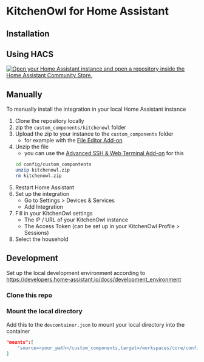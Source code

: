 # KitchenOwl for Home Assistant

## Installation

## Using HACS
[![Open your Home Assistant instance and open a repository inside the Home Assistant Community Store.](https://my.home-assistant.io/badges/hacs_repository.svg)](https://my.home-assistant.io/redirect/hacs_repository/?owner=TomBursch&repository=ktichenowl-ha&category=integration)

## Manually

To manually install the integration in your local Home Assistant instance

1. Clone the repository locally
2. zip the `custom_components/kitchenowl` folder
3. Upload the zip to your instance to the `custom_components` folder
   - for example with the [File Editor Add-on](https://github.com/home-assistant/addons/tree/master/configurator)
4. Unzip the file
   - you can use the [Advanced SSH & Web Terminal Add-on](https://github.com/hassio-addons/addon-ssh) for this
   ```bash
   cd config/custom_compontents
   unzip kitchenowl.zip
   rm kitchenowl.zip
   ```
5. Restart Home Assistant
6. Set up the integration
   - Go to Settings > Devices & Services
   - Add Integration
7. Fill in your KitchenOwl settings
   - The IP / URL of your KitchenOwl instance
   - The Access Token (can be set up in your KitchenOwl Profile > Sessions)
8. Select the household

## Development

Set up the local development environment according to https://developers.home-assistant.io/docs/development_environment

### Clone this repo

### Mount the local directory

Add this to the `devcontainer.json` to mount your local directory into the container

```json
"mounts":[
    "source=<your_path>/custom_components,target=/workspaces/core/config/custom_components,type=bind,consistency=cached"
]
```
